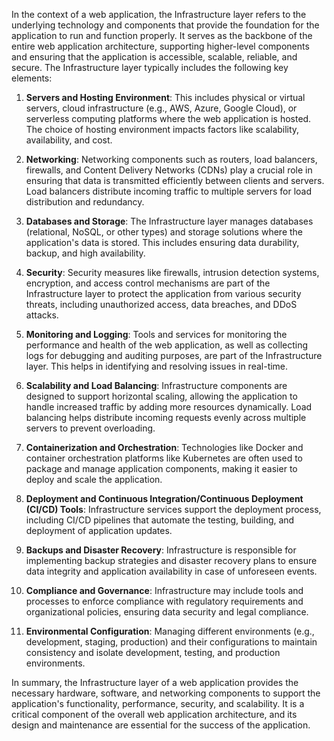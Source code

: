 In the context of a web application, the Infrastructure layer refers to the underlying technology and components that provide the foundation for the application to run and function properly. It serves as the backbone of the entire web application architecture, supporting higher-level components and ensuring that the application is accessible, scalable, reliable, and secure. The Infrastructure layer typically includes the following key elements:

1. **Servers and Hosting Environment**: This includes physical or virtual servers, cloud infrastructure (e.g., AWS, Azure, Google Cloud), or serverless computing platforms where the web application is hosted. The choice of hosting environment impacts factors like scalability, availability, and cost.

2. **Networking**: Networking components such as routers, load balancers, firewalls, and Content Delivery Networks (CDNs) play a crucial role in ensuring that data is transmitted efficiently between clients and servers. Load balancers distribute incoming traffic to multiple servers for load distribution and redundancy.

3. **Databases and Storage**: The Infrastructure layer manages databases (relational, NoSQL, or other types) and storage solutions where the application's data is stored. This includes ensuring data durability, backup, and high availability.

4. **Security**: Security measures like firewalls, intrusion detection systems, encryption, and access control mechanisms are part of the Infrastructure layer to protect the application from various security threats, including unauthorized access, data breaches, and DDoS attacks.

5. **Monitoring and Logging**: Tools and services for monitoring the performance and health of the web application, as well as collecting logs for debugging and auditing purposes, are part of the Infrastructure layer. This helps in identifying and resolving issues in real-time.

6. **Scalability and Load Balancing**: Infrastructure components are designed to support horizontal scaling, allowing the application to handle increased traffic by adding more resources dynamically. Load balancing helps distribute incoming requests evenly across multiple servers to prevent overloading.

7. **Containerization and Orchestration**: Technologies like Docker and container orchestration platforms like Kubernetes are often used to package and manage application components, making it easier to deploy and scale the application.

8. **Deployment and Continuous Integration/Continuous Deployment (CI/CD) Tools**: Infrastructure services support the deployment process, including CI/CD pipelines that automate the testing, building, and deployment of application updates.

9. **Backups and Disaster Recovery**: Infrastructure is responsible for implementing backup strategies and disaster recovery plans to ensure data integrity and application availability in case of unforeseen events.

10. **Compliance and Governance**: Infrastructure may include tools and processes to enforce compliance with regulatory requirements and organizational policies, ensuring data security and legal compliance.

11. **Environmental Configuration**: Managing different environments (e.g., development, staging, production) and their configurations to maintain consistency and isolate development, testing, and production environments.

In summary, the Infrastructure layer of a web application provides the necessary hardware, software, and networking components to support the application's functionality, performance, security, and scalability. It is a critical component of the overall web application architecture, and its design and maintenance are essential for the success of the application.